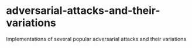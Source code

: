 # adversarial-attacks-and-their-variations
Implementations of several popular adversarial attacks and their variations
